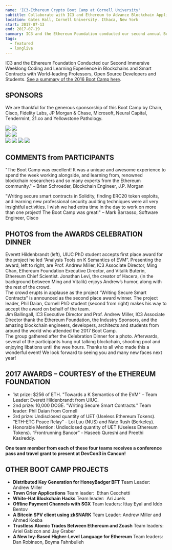 ```yaml
---
name: 'IC3-Ethereum Crypto Boot Camp at Cornell University'
subtitle: Collaborate with IC3 and Ethereum to Advance Blockchain Applications.
location: Gates Hall, Cornell University. Ithaca, New York
start: 2017-07-13
end: 2017-07-19
summary: IC3 and the Ethereum Foundation conducted our second annual Boot Camp, an immersive coding and learning experience in blockchains and smart contracts with world-leading researchers, open source developers, and students.
tags:
  - featured
  - longlive
---
```


IC3 and the Ethereum Foundation Conducted our Second Immersive Weeklong Coding and Learning Experience in Blockchains and Smart Contracts with World-leading Professors, Open Source Developers and Students. [See a summary of the 2016 Boot Camp here](http://www.initc3.org/events/2016-07-20-IC3-Ethereum-Crypto-Boot-Camp-and-Workshop-at-Cornell-University.html).

## SPONSORS

We are thankful for the generous sponsorship of this Boot Camp by Chain, Cisco, Fidelity Labs, JP Morgan & Chase, Microsoft, Neural Capital, Tendermint, 21.co and Yellowstone Pathology.

<div class="ui center aligned basic segment">
  <div class="ui medium images">
    <img class="ui image logo" id="chain" src="../images/events/eth-bootcamp-17/Chain.png" />
    <img class="ui image logo" id="fidelitylabs" src="../images/events/eth-bootcamp-17/FidelityLabs.jpg" />
  </div>

  <div class="ui medium images">
    <img class="ui image logo" id="microsoft" src="../images/events/eth-bootcamp-17/Microsoft.jpg" />
    <img class="ui image logo" id="jpmorganchase" src="../images/events/eth-bootcamp-17/JPMorgan.jpg" />
  </div>

  <div class="ui small images">
    <img class="ui image logo" id="cisco" src="../images/events/eth-bootcamp-17/CISCO.jpg" />
    <img class="ui image logo" id="tendermint" src="../images/events/eth-bootcamp-17/Tendermint.png" />
    <img class="ui image logo" id="21co" src="../images/events/eth-bootcamp-17/21.co.png" />
    <img class="ui image logo" id="neuralcapital" src="../images/events/eth-bootcamp-17/neuralcapital.png" />
  </div>
</div>

## COMMENTS from PARTICIPANTS

"The Boot Camp was excellent! It was a unique and awesome experience to spend the week working alongside, and learning from, renowned blockchain researchers and so many experts from the Ethereum community." – Brian Schroeder, Blockchain Engineer, J.P. Morgan


"Writing secure smart contracts in Solidity, finding ERC20 token exploits, and learning new professional security auditing techniques were all very insightful activities. I wish we had extra time in the day to work on more than one project! The Boot Camp was great!" – Mark Barrasso, Software Engineer, Cisco


## PHOTOS from the AWARDS CELEBRATION DINNER

<div class="ui segments">

<div class="ui piled segment">
    <img class="ui centered image" src="../images/events/eth-bootcamp-17/1.png" alt="" />
    <div class="ui bottom attached message">
    Everett Hildenbrandt (left), UIUC PhD student accepts first place award for the project he led “Analysis Tools on K Semantics of EVM”.  Presenting the award, left to right, are Prof. Andrew Miller, IC3 Associate Director, Ming Chan, Ethereum Foundation Executive Director, and Vitalik Buterin, Ethereum Chief Scientist. Jonathan Levi, the creator of Hacera, (in the background between Ming and Vitalik) enjoys Andrew’s humor, along with the rest of the crowd.
    </div>  
</div>

<div class="ui piled segment">
    <img class="ui centered image" src="../images/events/eth-bootcamp-17/2.png" alt="" />
    <div class="ui bottom attached message">
    The crowd erupts in applause as the project “Writing Secure Smart Contracts” is announced as the second place award winner. The project leader, Phil Daian, Cornell PhD student (second from right) makes his way to accept the award on behalf of the team.
    </div>  
</div>

<div class="ui piled segment">
    <img class="ui centered image" src="../images/events/eth-bootcamp-17/3.png" alt="" />
    <div class="ui bottom attached message">
    Jim Ballingall, IC3 Executive Director and Prof. Andrew Miller, IC3 Associate Director thank the Ethereum Foundation, the Industry Sponsors, and the amazing blockchain engineers, developers, architects and students from around the world who attended the 2017 Boot Camp.
    </div>  
</div>

<div class="ui piled segment">
    <img class="ui centered image" src="../images/events/eth-bootcamp-17/4.png" alt="" />
    <div class="ui bottom attached message">
    The group gathered after the Celebration Dinner for a photo. Afterwards, several of the participants hung out talking blockchain, shooting pool and enjoying libations until the wee hours.  Thanks to all who made this a wonderful event!  We look forward to seeing you and many new faces next year!
    </div>  
</div>

</div> <!-- end of segments -->

## 2017 AWARDS – COURTESY of the ETHEREUM FOUNDATION

- 1st prize: $256 of ETH. "Towards a K Semantics of the EVM" – Team Leader: Everett Hildenbrandt from UIUC.
- 2nd prize: 10,000 DOGE. "Writing Secure Smart Contracts." Team leader: Phil Daian from Cornell
- 3rd prize:  Undisclosed quantity of UET (Useless Ethereum Tokens). “ETH-ETC Peace Relay” - Loi Luu (NUS) and Nate Rush (Berkeley).
- Honorable Mention: Undisclosed quantity of UET (Useless Ethereum Tokens). “Frontrunning Bancor” - Haseeb Qureshi and Preethi Kasireddy.

__One team member from each of these four teams receives a conference pass and travel grant to present at DevCon3 in Cancun!__

## OTHER BOOT CAMP PROJECTS

- __Distributed Key Generation for HoneyBadger BFT__ Team Leader: Andrew Miller
- __Town Crier Applications__ Team leader:  Ethan Cecchetti
- __White-Hat Blockchain Hacks__ Team leader:  Ari Juels
- __Offline Payment Channels with SGX__ Team leaders: Ittay Eyal and Iddo Bentov
- __A Bitcoin SPV client using zkSNARK__ Team Leader: Andrew Miller and Ahmed Kosba
- __Trustless Atomic Trades Between Ethereum and Zcash__ Team leaders: Ariel Gabizon and Jay Graber
- __A New Ivy-Based Higher-Level Language for Ethereum__ Team leaders: Dan Robinson, Boyma Fahnbulleh
